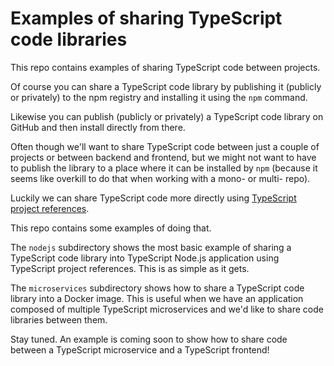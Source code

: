 # Examples of sharing TypeScript code libraries

This repo contains examples of sharing TypeScript code between projects.

Of course you can share a TypeScript code library by publishing it (publicly or privately) to the npm registry and installing it using the `npm` command.

Likewise you can publish (publicly or privately) a TypeScript code library on GitHub and then install directly from there.

Often though we'll want to share TypeScript code between just a couple of projects or between backend and frontend, but we might not want to have to publish the library to a place where it can be installed by `npm` (because it seems like overkill to do that when working with a mono- or multi- repo).

Luckily we can share TypeScript code more directly using [TypeScript project references](https://www.typescriptlang.org/docs/handbook/project-references.html).

This repo contains some examples of doing that.

The `nodejs` subdirectory shows the most basic example of sharing a TypeScript code library into TypeScript Node.js application using TypeScript project references. This is as simple as it gets.

The `microservices` subdirectory shows how to share a TypeScript code library into a Docker image. This is useful when we have an application composed of multiple TypeScript microservices and we'd like to share code libraries between them.

Stay tuned. An example is coming soon to show how to share code between a TypeScript microservice and a TypeScript frontend!

